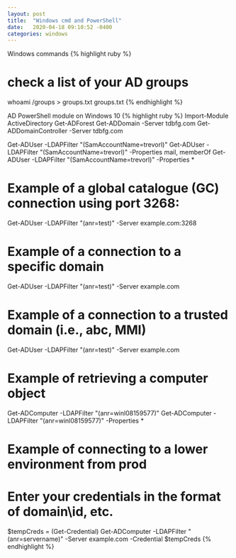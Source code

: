 ```yaml
---
layout: post
title:  "Windows cmd and PowerShell"
date:   2020-04-18 09:10:52 -0400
categories: windows
---
```


Windows commands
{% highlight ruby %}
# check a list of your AD groups
whoami /groups > groups.txt
groups.txt
{% endhighlight %}


AD PowerShell module on Windows 10
{% highlight ruby %}
Import-Module ActiveDirectory
Get-ADForest
Get-ADDomain -Server tdbfg.com
Get-ADDomainController -Server tdbfg.com

Get-ADUser -LDAPFilter "(SamAccountName=trevorl)"
Get-ADUser -LDAPFilter "(SamAccountName=trevorl)" -Properties mail, memberOf
Get-ADUser -LDAPFilter "(SamAccountName=trevorl)" -Properties *

# Example of a global catalogue (GC) connection using port 3268:
Get-ADUser -LDAPFilter "(anr=test)" -Server example.com:3268

# Example of a connection to a specific domain
Get-ADUser -LDAPFilter "(anr=test)" -Server example.com

# Example of a connection to a trusted domain (i.e., abc, MMI)
Get-ADUser -LDAPFilter "(anr=test)" -Server example.com


# Example of retrieving a computer object
Get-ADComputer -LDAPFilter "(anr=winl08159577)"
Get-ADComputer -LDAPFilter "(anr=winl08159577)" -Properties *

# Example of connecting to a lower environment from prod
# Enter your credentials in the format of domain\id, etc.
$tempCreds = (Get-Credential)
Get-ADComputer -LDAPFilter "(anr=servername)" -Server example.com -Credential $tempCreds
{% endhighlight %}

